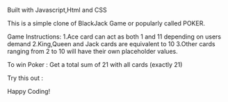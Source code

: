 Built with Javascript,Html and CSS

This is a simple clone of  BlackJack Game or popularly called POKER.

Game Instructions:
 1.Ace  card can act as both 1  and 11 depending on users demand
 2.King,Queen and Jack cards are equivalent to 10
 3.Other cards ranging from 2 to 10  will have their own placeholder values.

To win Poker : Get a total sum of 21 with all cards (exactly 21)

Try this out : 
	  

Happy Coding!
